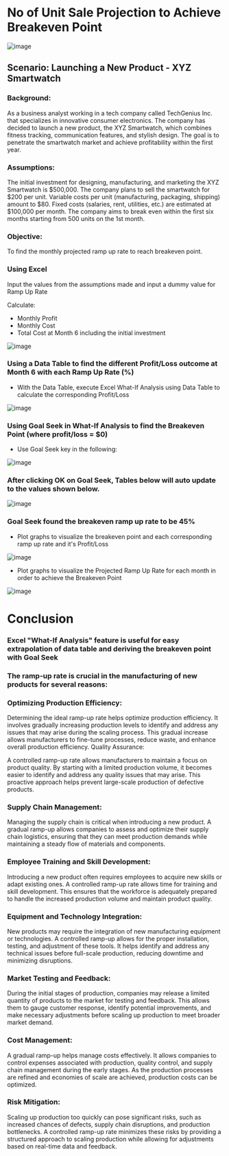 # No of Unit Sale Projection to Achieve Breakeven Point

![image](https://github.com/Lawrence-le/sales_projection/assets/151991077/46d90e06-d2d9-481f-a166-0f357add64a9)

## Scenario: Launching a New Product - XYZ Smartwatch

### Background: 
As a business analyst working in a tech company called TechGenius Inc. that specializes in innovative consumer electronics. The company has decided to launch a new product, the XYZ Smartwatch, which combines fitness tracking, communication features, and stylish design. The goal is to penetrate the smartwatch market and achieve profitability within the first year.

### Assumptions:

The initial investment for designing, manufacturing, and marketing the XYZ Smartwatch is $500,000.
The company plans to sell the smartwatch for $200 per unit.
Variable costs per unit (manufacturing, packaging, shipping) amount to $80.
Fixed costs (salaries, rent, utilities, etc.) are estimated at $100,000 per month.
The company aims to break even within the first six months starting from 500 units on the 1st month. 

### Objective:
To find the monthly projected ramp up rate to reach breakeven point.

### Using Excel
Input the values from the assumptions made and input a dummy value for Ramp Up Rate

Calculate:
* Monthly Profit
* Monthly Cost
* Total Cost at Month 6 including the initial investment

![image](https://github.com/Lawrence-le/sales_projection/assets/151991077/07c51d89-6a97-4590-a2a9-e92ef1f5b1a0)

### Using a Data Table to find the different Profit/Loss outcome at Month 6 with each Ramp Up Rate (%)
* With the Data Table, execute Excel What-If Analysis using Data Table to calculate the corresponding Profit/Loss
  
![image](https://github.com/Lawrence-le/sales_projection/assets/151991077/6b5a25cf-be80-4040-aff4-f6ef0dd3e54b)

### Using Goal Seek in What-If Analysis to find the Breakeven Point (where profit/loss = $0)
* Use Goal Seek key in the following:

![image](https://github.com/Lawrence-le/sales_projection/assets/151991077/ff6a76b7-6fa4-45cd-b28f-0b972c3db8cf)

### After clicking OK on Goal Seek, Tables below will auto update to the values shown below.

![image](https://github.com/Lawrence-le/sales_projection/assets/151991077/836747cf-993e-4f63-b855-e9993b6ab9da)

### Goal Seek found the breakeven ramp up rate to be 45%

* Plot graphs to visualize the breakeven point and each corresponding ramp up rate and it's Profit/Loss

![image](https://github.com/Lawrence-le/sales_projection/assets/151991077/76771f43-bc08-4a6b-b867-1a0e823c58c6)

* Plot graphs to visualize the Projected Ramp Up Rate for each month in order to achieve the Breakeven Point

![image](https://github.com/Lawrence-le/sales_projection/assets/151991077/ca0080ba-762a-4ae7-8e95-4506debc14b5)


# Conclusion
### Excel "What-If Analysis" feature is useful for easy extrapolation of data table and deriving the breakeven point with Goal Seek


### The ramp-up rate is crucial in the manufacturing of new products for several reasons:

### Optimizing Production Efficiency:

Determining the ideal ramp-up rate helps optimize production efficiency. It involves gradually increasing production levels to identify and address any issues that may arise during the scaling process. This gradual increase allows manufacturers to fine-tune processes, reduce waste, and enhance overall production efficiency.
Quality Assurance:

A controlled ramp-up rate allows manufacturers to maintain a focus on product quality. By starting with a limited production volume, it becomes easier to identify and address any quality issues that may arise. This proactive approach helps prevent large-scale production of defective products.

### Supply Chain Management:

Managing the supply chain is critical when introducing a new product. A gradual ramp-up allows companies to assess and optimize their supply chain logistics, ensuring that they can meet production demands while maintaining a steady flow of materials and components.

### Employee Training and Skill Development:

Introducing a new product often requires employees to acquire new skills or adapt existing ones. A controlled ramp-up rate allows time for training and skill development. This ensures that the workforce is adequately prepared to handle the increased production volume and maintain product quality.

### Equipment and Technology Integration:

New products may require the integration of new manufacturing equipment or technologies. A controlled ramp-up allows for the proper installation, testing, and adjustment of these tools. It helps identify and address any technical issues before full-scale production, reducing downtime and minimizing disruptions.

### Market Testing and Feedback:

During the initial stages of production, companies may release a limited quantity of products to the market for testing and feedback. This allows them to gauge customer response, identify potential improvements, and make necessary adjustments before scaling up production to meet broader market demand.

### Cost Management:

A gradual ramp-up helps manage costs effectively. It allows companies to control expenses associated with production, quality control, and supply chain management during the early stages. As the production processes are refined and economies of scale are achieved, production costs can be optimized.

### Risk Mitigation:

Scaling up production too quickly can pose significant risks, such as increased chances of defects, supply chain disruptions, and production bottlenecks. A controlled ramp-up rate minimizes these risks by providing a structured approach to scaling production while allowing for adjustments based on real-time data and feedback.











